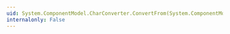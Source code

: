 ```yaml
---
uid: System.ComponentModel.CharConverter.ConvertFrom(System.ComponentModel.ITypeDescriptorContext,System.Globalization.CultureInfo,System.Object)
internalonly: False
---
```

